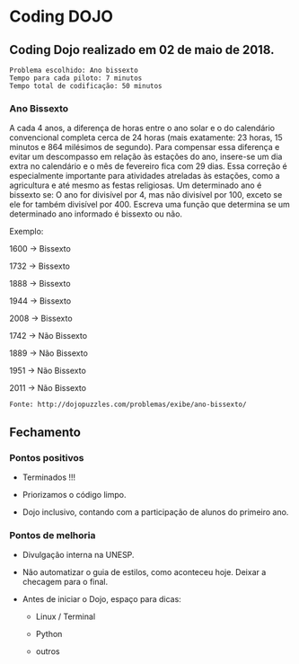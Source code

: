 # Coding DOJO


## Coding Dojo realizado em 02 de maio de 2018.

	Problema escolhido: Ano bissexto
	Tempo para cada piloto: 7 minutos
	Tempo total de codificação: 50 minutos


### Ano Bissexto

A cada 4 anos, a diferença de horas entre o ano solar e o do calendário convencional completa cerca de 24 horas (mais exatamente: 23 horas, 15 minutos e 864 milésimos de segundo). Para compensar essa
diferença e evitar um descompasso em relação às estações do ano, insere-se um dia extra no calendário e o mês de fevereiro fica com 29 dias. Essa correção é especialmente importante para atividades atreladas às estações, como a agricultura e até mesmo as festas religiosas.
Um determinado ano é bissexto se:
O ano for divisível por 4, mas não divisível por 100, exceto se ele for também divisível por 400.
Escreva uma função que determina se um determinado ano informado é bissexto ou não.


Exemplo:

1600  -> Bissexto

1732  -> Bissexto

1888  -> Bissexto

1944  -> Bissexto

2008  -> Bissexto

1742  -> Não Bissexto

1889  -> Não Bissexto

1951  -> Não Bissexto

2011  -> Não Bissexto

	Fonte: http://dojopuzzles.com/problemas/exibe/ano-bissexto/


## Fechamento

### Pontos positivos


- Terminados !!!

- Priorizamos o código limpo.

- Dojo inclusivo, contando com a participação de alunos do primeiro ano.


### Pontos de melhoria

- Divulgação interna na UNESP.

- Não automatizar o guia de estilos, como aconteceu hoje. Deixar a checagem para o final.

- Antes de iniciar o Dojo, espaço para dicas:

  -  Linux / Terminal

	-  Python

	-  outros
